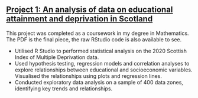 ## [Project 1: An analysis of data on educational attainment and deprivation in Scotland](https://github.com/Adamcb8/Education-Analysis)

This project was completed as a coursework in my degree in Mathematics. The PDF is the final piece, the raw RStudio code is also available to see.

* Utilised R Studio to performed statistical analysis on the 2020 Scottish Index of Multiple Deprivation data.
* Used hypothesis testing, regression models and correlation analyses to explore relationships between educational and socioeconomic variables. Visualised the relationships using plots and regression lines.
* Conducted exploratory data analysis on a sample of 400 data zones, identifying key trends and relationships.

